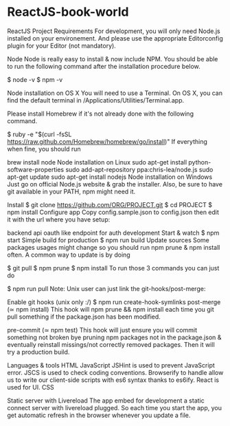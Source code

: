 # ReactJS-book-world
ReactJS Project
Requirements
For development, you will only need Node.js installed on your environement. And please use the appropriate Editorconfig plugin for your Editor (not mandatory).

Node
Node is really easy to install & now include NPM. You should be able to run the following command after the installation procedure below.

$ node -v
$ npm -v

Node installation on OS X
You will need to use a Terminal. On OS X, you can find the default terminal in /Applications/Utilities/Terminal.app.

Please install Homebrew if it's not already done with the following command.

$ ruby -e "$(curl -fsSL https://raw.github.com/Homebrew/homebrew/go/install)"
If everything when fine, you should run

brew install node
Node installation on Linux
sudo apt-get install python-software-properties
sudo add-apt-repository ppa:chris-lea/node.js
sudo apt-get update
sudo apt-get install nodejs
Node installation on Windows
Just go on official Node.js website & grab the installer. Also, be sure to have git available in your PATH, npm might need it.

Install
$ git clone https://github.com/ORG/PROJECT.git
$ cd PROJECT
$ npm install
Configure app
Copy config.sample.json to config.json then edit it with the url where you have setup:

backend api
oauth like endpoint for auth
development
Start & watch
$ npm start
Simple build for production
$ npm run build
Update sources
Some packages usages might change so you should run npm prune & npm install often. A common way to update is by doing

$ git pull
$ npm prune
$ npm install
To run those 3 commands you can just do

$ npm run pull
Note: Unix user can just link the git-hooks/post-merge:

Enable git hooks (unix only :/)
$ npm run create-hook-symlinks
post-merge (≃ npm install)
This hook will npm prune && npm install each time you git pull something if the package.json has been modified.

pre-commit (≃ npm test)
This hook will just ensure you will commit something not broken bye pruning npm packages not in the package.json & eventually reinstall missings/not correctly removed packages. Then it will try a production build.

Languages & tools
HTML
JavaScript
JSHint is used to prevent JavaScript error.
JSCS is used to check coding conventions.
Browserify to handle allow us to write our client-side scripts with es6 syntax thanks to es6ify.
React is used for UI.
CSS

Static server with Livereload
The app embed for development a static connect server with livereload plugged. 
So each time you start the app, you get automatic refresh in the browser whenever you update a file.
